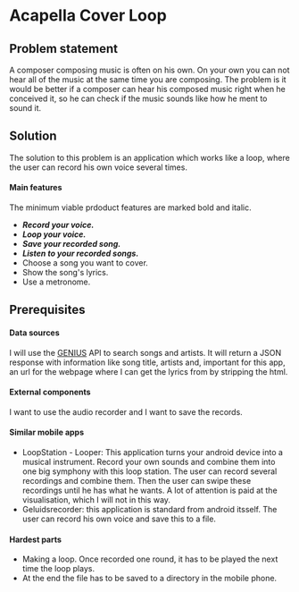 # Acapella Cover Loop


## Problem statement

A composer composing music is often on his own. On your own you can not hear all of the music at the same time you are composing.
The problem is it would be better if a composer can hear his composed music right when he conceived it, so he can check if the music sounds like how he ment to sound it.


## Solution

The solution to this problem is an application which works like a loop, where the user can record his own voice several times.

#### Main features

The minimum viable prdoduct features are marked bold and italic.
* ***Record your voice.***
* ***Loop your voice.***
* ***Save your recorded song.***
* ***Listen to your recorded songs.***
* Choose a song you want to cover. 
* Show the song's lyrics.
* Use a metronome.


## Prerequisites

#### Data sources

I will use the [GENIUS](https://genius.com/api-clients) API to search songs and artists. It will return a JSON response with information like song title, artists and, important for this app, an url for the webpage where I can get the lyrics from by stripping the html.

#### External components

I want to use the audio recorder and I want to save the records.

#### Similar mobile apps

* LoopStation - Looper: This application turns your android device into a musical instrument. Record your own sounds and combine them into one big symphony with this loop station. The user can record several recordings and combine them. Then the user can swipe these recordings until he has what he wants. A lot of attention is paid at the visualisation, which I will not in this way.
* Geluidsrecorder: this application is standard from android itsself. The user can record his own voice and save this to a file.

#### Hardest parts

* Making a loop. Once recorded one round, it has to be played the next time the loop plays.
* At the end the file has to be saved to a directory in the mobile phone.
